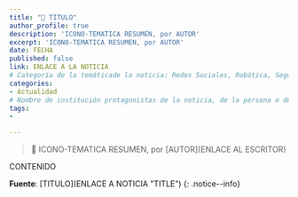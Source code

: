 ```yaml
---
title: "📰 TITULO"
author_profile: true
description: 'ICONO-TEMATICA RESUMEN, por AUTOR'
excerpt: 'ICONO-TEMATICA RESUMEN, por AUTOR'
date: FECHA
published: false
link: ENLACE A LA NOTICIA
# Categoría de la temáticade la noticia: Redes Sociales, Robótica, Seguridad Informática, Software, SDK Multiplataforma, Educación, Genética
categories:
- Actualidad
# Nombre de institución protagonistas de la noticia, de la persona o del software, sistema o SDK.
tags:
- 

---
```

> 📰 ICONO-TEMATICA RESUMEN, por [AUTOR](ENLACE AL ESCRITOR)

CONTENIDO

**Fuente**: [TITULO](ENLACE A NOTICIA "TITLE")
{: .notice--info}